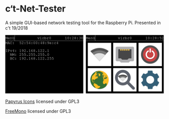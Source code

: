# c‘t-Net-Tester
A simple GUI-based network testing tool for the Raspberry Pi. Presented in c't 19/2018

![c't-Net-Tester comes with a touch ui](screen.png)

[Papyrus Icons](https://github.com/PapirusDevelopmentTeam/papirus-icon-theme) licensed under GPL3 

[FreeMono](https://www.gnu.org/software/freefont/) licensed under GPL3

